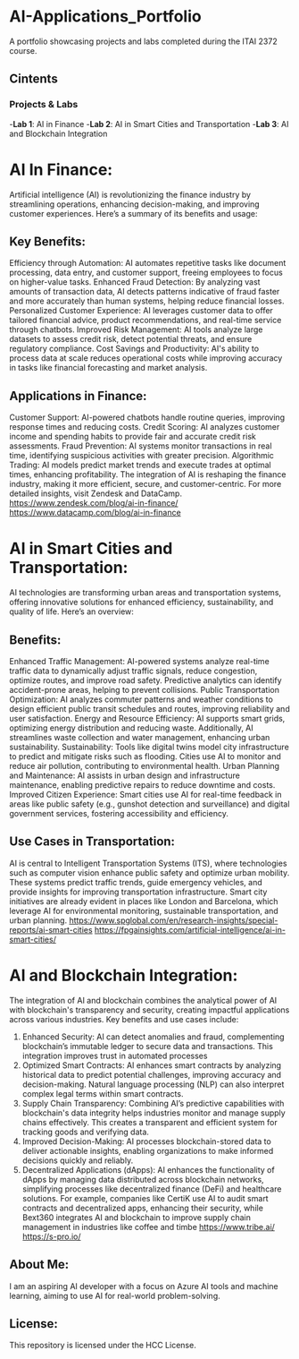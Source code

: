 # AI-Applications_Portfolio
A portfolio showcasing projects and labs completed during the ITAI 2372 course.
## Cintents

### Projects & Labs
-**Lab 1**: AI in Finance
-**Lab 2**: AI in Smart Cities and Transportation
-**Lab 3**: AI and Blockchain Integration

# AI In Finance:
Artificial intelligence (AI) is revolutionizing the finance industry by streamlining operations, enhancing decision-making, and improving customer experiences. Here’s a summary of its benefits and usage:
## Key Benefits:
Efficiency through Automation: AI automates repetitive tasks like document processing, data entry, and customer support, freeing employees to focus on higher-value tasks.
Enhanced Fraud Detection: By analyzing vast amounts of transaction data, AI detects patterns indicative of fraud faster and more accurately than human systems, helping reduce financial losses.
Personalized Customer Experience: AI leverages customer data to offer tailored financial advice, product recommendations, and real-time service through chatbots.
Improved Risk Management: AI tools analyze large datasets to assess credit risk, detect potential threats, and ensure regulatory compliance.
Cost Savings and Productivity: AI's ability to process data at scale reduces operational costs while improving accuracy in tasks like financial forecasting and market analysis.
## Applications in Finance:
Customer Support: AI-powered chatbots handle routine queries, improving response times and reducing costs.
Credit Scoring: AI analyzes customer income and spending habits to provide fair and accurate credit risk assessments.
Fraud Prevention: AI systems monitor transactions in real time, identifying suspicious activities with greater precision.
Algorithmic Trading: AI models predict market trends and execute trades at optimal times, enhancing profitability.
The integration of AI is reshaping the finance industry, making it more efficient, secure, and customer-centric. For more detailed insights, visit Zendesk and DataCamp.
https://www.zendesk.com/blog/ai-in-finance/
https://www.datacamp.com/blog/ai-in-finance

# AI in Smart Cities and Transportation:
AI technologies are transforming urban areas and transportation systems, offering innovative solutions for enhanced efficiency, sustainability, and quality of life. Here’s an overview:
## Benefits:
Enhanced Traffic Management: AI-powered systems analyze real-time traffic data to dynamically adjust traffic signals, reduce congestion, optimize routes, and improve road safety. Predictive analytics can identify accident-prone areas, helping to prevent collisions.
Public Transportation Optimization: AI analyzes commuter patterns and weather conditions to design efficient public transit schedules and routes, improving reliability and user satisfaction.
Energy and Resource Efficiency: AI supports smart grids, optimizing energy distribution and reducing waste. Additionally, AI streamlines waste collection and water management, enhancing urban sustainability.
Sustainability: Tools like digital twins model city infrastructure to predict and mitigate risks such as flooding. Cities use AI to monitor and reduce air pollution, contributing to environmental health.
Urban Planning and Maintenance: AI assists in urban design and infrastructure maintenance, enabling predictive repairs to reduce downtime and costs.
Improved Citizen Experience: Smart cities use AI for real-time feedback in areas like public safety (e.g., gunshot detection and surveillance) and digital government services, fostering accessibility and efficiency.
## Use Cases in Transportation:
AI is central to Intelligent Transportation Systems (ITS), where technologies such as computer vision enhance public safety and optimize urban mobility. These systems predict traffic trends, guide emergency vehicles, and provide insights for improving transportation infrastructure.
Smart city initiatives are already evident in places like London and Barcelona, which leverage AI for environmental monitoring, sustainable transportation, and urban planning.
https://www.spglobal.com/en/research-insights/special-reports/ai-smart-cities
https://fpgainsights.com/artificial-intelligence/ai-in-smart-cities/

# AI and Blockchain Integration:
The integration of AI and blockchain combines the analytical power of AI with blockchain's transparency and security, creating impactful applications across various industries. Key benefits and use cases include:
1.	Enhanced Security: AI can detect anomalies and fraud, complementing blockchain’s immutable ledger to secure data and transactions. This integration improves trust in automated processes
2.	Optimized Smart Contracts: AI enhances smart contracts by analyzing historical data to predict potential challenges, improving accuracy and decision-making. Natural language processing (NLP) can also interpret complex legal terms within smart contracts.
3.	Supply Chain Transparency: Combining AI’s predictive capabilities with blockchain's data integrity helps industries monitor and manage supply chains effectively. This creates a transparent and efficient system for tracking goods and verifying data.
4.	Improved Decision-Making: AI processes blockchain-stored data to deliver actionable insights, enabling organizations to make informed decisions quickly and reliably.
5.	Decentralized Applications (dApps): AI enhances the functionality of dApps by managing data distributed across blockchain networks, simplifying processes like decentralized finance (DeFi) and healthcare solutions.
For example, companies like CertiK use AI to audit smart contracts and decentralized apps, enhancing their security, while Bext360 integrates AI and blockchain to improve supply chain management in industries like coffee and timbe
https://www.tribe.ai/
https://s-pro.io/


## About Me:
I am an aspiring AI developer with a focus on Azure AI tools and machine learning, aiming to use AI for real-world problem-solving.

## License:
This repository is licensed under the HCC License.

